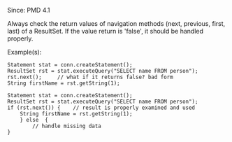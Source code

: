 Since: PMD 4.1

Always check the return values of navigation methods (next, previous, first, last) of a ResultSet.
If the value return is 'false', it should be handled properly.

Example(s):
```
Statement stat = conn.createStatement();
ResultSet rst = stat.executeQuery("SELECT name FROM person");
rst.next();     // what if it returns false? bad form
String firstName = rst.getString(1);

Statement stat = conn.createStatement();
ResultSet rst = stat.executeQuery("SELECT name FROM person");
if (rst.next()) {    // result is properly examined and used
    String firstName = rst.getString(1);
    } else  {
        // handle missing data
}
```
